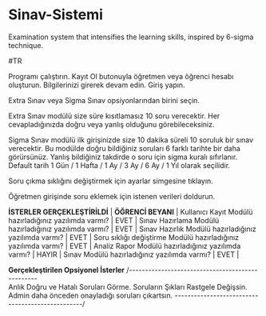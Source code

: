 # Sinav-Sistemi

Examination system that intensifies the learning skills, inspired by 6-sigma technique.

#TR

Programı çalıştırın. Kayıt Ol butonuyla öğretmen veya öğrenci hesabı oluşturun. Bilgilerinizi girerek devam edin. Giriş yapın.

Extra Sınav veya Sigma Sınav opsiyonlarından birini seçin. 

Extra Sınav modülü size süre kısıtlamasız 10 soru verecektir. Her cevapladığınızda doğru veya yanlış olduğunu görebileceksiniz.

Sigma Sınav modülü ilk girişinizde size 10 dakika süreli 10 soruluk bir sınav verecektir.
Bu modülde doğru bildiğiniz soruları 6 farklı tarihte bir daha görürsünüz.
Yanlış bildiğiniz takdirde o soru için sigma kuralı sıfırlanır.
Default tarih 1 Gün / 1 Hafta / 1 Ay / 3 Ay / 6 Ay / 1 Yıl olarak seçilidir.

Soru çıkma sıklığını değiştirmek için ayarlar simgesine tıklayın.

Öğretmen girişinde soru eklemek için istenen verileri doldurun.

**İSTERLER GERÇEKLEŞTİRİLDİ**                                       |  **ÖĞRENCİ BEYANI** |
Kullanıcı Kayıt Modülü hazırladığınız yazılımda varmı?              |        EVET         |
Sınav Hazırlama Modülü hazırladığınız yazılımda varmı?              |        EVET         |
Sınav Hazırlık Modülü hazırladığınız yazılımda varmı?               |        EVET         |
Soru sıklığı değiştirme Modülü hazırladığınız yazılımda varmı?      |        EVET         |
Analiz Rapor Modülü hazırladığınız yazılımda varmı?                 |        HAYIR        |
Sınav Modülü hazırladığınız yazılımda varmı?                        |        EVET         |

**Gerçekleştirilen Opsiyonel İsterler**
/-------------------------------------------------\
Anlık Doğru ve Hatalı Soruları Görme.
Soruların Şıkları Rastgele Değişsin.
Admin daha önceden onayladığı soruları çıkartsın.
\-------------------------------------------------/

